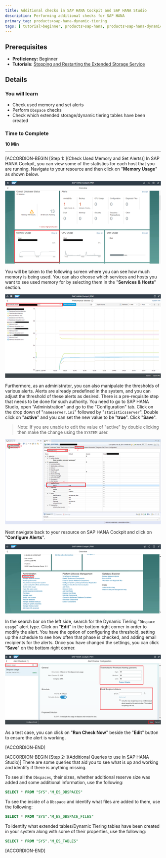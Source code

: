 ```yaml
---
title: Additional checks in SAP HANA Cockpit and SAP HANA Studio
description: Performing additional checks for SAP HANA
primary_tag: products>sap-hana-dynamic-tiering
tags: [ tutorial>beginner, products>sap-hana, products>sap-hana-dynamic-tiering, products>sap-hana-studio, topic>big-data, topic>sql ]
---
```


## Prerequisites  
 - **Proficiency:** Beginner
 - **Tutorials:** [Stopping and Restarting the Extended Storage Service](https://www.sap.com/developer/tutorials/dt-monitoring-hana-part3.html)

## Details
### You will learn  
 - Check used memory and set alerts
 - Perform `Dbspace` checks
 - Check which extended storage/dynamic tiering tables have been created

### Time to Complete
**10 Min**

---

[ACCORDION-BEGIN [Step 1: ](Check Used Memory and Set Alerts)]
In SAP HANA Cockpit, you can view some of the statistics for each host that you are running. Navigate to your resource and then click on "**Memory Usage**" as shown below.

![Memory Usage](memory-usage.png)

You will be taken to the following screen where you can see how much memory is being used. You can also choose which services and hosts you want to see used memory for by selecting them in the "**Services & Hosts**" section.

![Used Memory](performance-monitor.png)

Furthermore, as an administrator, you can also manipulate the thresholds of various alerts. Alerts are already predefined in the system, and you can adjust the threshold of these alerts as desired. There is a pre-requisite step that needs to be done for such authority. You need to go to SAP HANA Studio, open "Administration" and go to the "Configuration" tab. Click on the drop down of "`nameserver.ini`" followed by "`statisticsserver`". Double click on "**active**" and you can set the new value to be "**true**". Click "**Save**".

> Note: If you are unable to edit the value of "active" by double clicking then make the change using the `SYSTEM` user.

![Set statisticsserver to True](give-authority.png)

Next navigate back to your resource on SAP HANA Cockpit and click on "**Configure Alerts**".

![Navigate to Configure Alerts](navigate-configure-alerts.png)

In the search bar on the left side, search for the Dynamic Tiering "`Dbspace usage`" alert type. Click on "**Edit**" in the bottom right corner in order to modify the alert. You have the option of configuring the threshold, setting up the schedule to see how often that phase is checked, and adding email recipients for the alerts. Once you have changed the settings, you can click "**Save**" on the bottom right corner.

![Configure Alerts](configure-alerts.png)

As a test case, you can click on "**Run Check Now**" beside the "**Edit**" button to ensure the alert is working.


[ACCORDION-END]

[ACCORDION-BEGIN [Step 2: ](Additional Queries to use in SAP HANA Studio)]
There are some queries that aid you to see what is up and working and identify if there is anything missing.

To see all the `Dbspaces`, their sizes, whether additional reserve size was added and some additional information, use the following:

```sql
SELECT * FROM "SYS"."M_ES_DBSPACES"
```
To see the inside of a `Dbspace` and identify what files are added to them, use the following:

```sql
SELECT * FROM "SYS"."M_ES_DBSPACE_FILES"
```
To identify what extended tables/Dynamic Tiering tables have been created in your system along with some of their properties, use the following:

```sql
SELECT * FROM "SYS"."M_ES_TABLES"
```


[ACCORDION-END]
